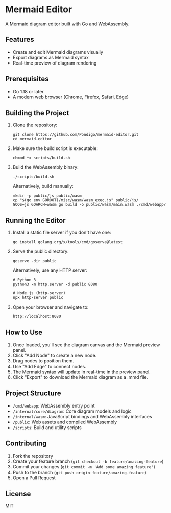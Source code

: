 # Mermaid Editor

A Mermaid diagram editor built with Go and WebAssembly.

## Features

- Create and edit Mermaid diagrams visually
- Export diagrams as Mermaid syntax
- Real-time preview of diagram rendering

## Prerequisites

- Go 1.18 or later
- A modern web browser (Chrome, Firefox, Safari, Edge)

## Building the Project

1. Clone the repository:
   ```
   git clone https://github.com/Pondigo/mermaid-editor.git
   cd mermaid-editor
   ```

2. Make sure the build script is executable:
   ```
   chmod +x scripts/build.sh
   ```

3. Build the WebAssembly binary:
   ```
   ./scripts/build.sh
   ```

   Alternatively, build manually:
   ```
   mkdir -p public/js public/wasm
   cp "$(go env GOROOT)/misc/wasm/wasm_exec.js" public/js/
   GOOS=js GOARCH=wasm go build -o public/wasm/main.wasm ./cmd/webapp/
   ```

## Running the Editor

1. Install a static file server if you don't have one:
   ```
   go install golang.org/x/tools/cmd/goserve@latest
   ```

2. Serve the public directory:
   ```
   goserve -dir public
   ```

   Alternatively, use any HTTP server:
   ```
   # Python 3
   python3 -m http.server -d public 8080
   
   # Node.js (http-server)
   npx http-server public
   ```

3. Open your browser and navigate to:
   ```
   http://localhost:8080
   ```

## How to Use

1. Once loaded, you'll see the diagram canvas and the Mermaid preview panel.
2. Click "Add Node" to create a new node.
3. Drag nodes to position them.
4. Use "Add Edge" to connect nodes.
5. The Mermaid syntax will update in real-time in the preview panel.
6. Click "Export" to download the Mermaid diagram as a .mmd file.

## Project Structure

- `/cmd/webapp`: WebAssembly entry point
- `/internal/core/diagram`: Core diagram models and logic
- `/internal/wasm`: JavaScript bindings and WebAssembly interfaces
- `/public`: Web assets and compiled WebAssembly
- `/scripts`: Build and utility scripts

## Contributing

1. Fork the repository
2. Create your feature branch (`git checkout -b feature/amazing-feature`)
3. Commit your changes (`git commit -m 'Add some amazing feature'`)
4. Push to the branch (`git push origin feature/amazing-feature`)
5. Open a Pull Request

## License

MIT 
